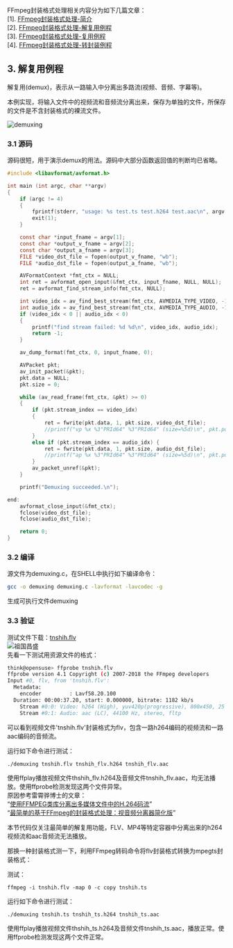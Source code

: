 FFmpeg封装格式处理相关内容分为如下几篇文章：  
[1]. [FFmpeg封装格式处理-简介](https://www.cnblogs.com/leisure_chn/p/10506636.html)  
[2]. [FFmpeg封装格式处理-解复用例程](https://www.cnblogs.com/leisure_chn/p/10506642.html)  
[3]. [FFmpeg封装格式处理-复用例程](https://www.cnblogs.com/leisure_chn/p/10506653.html)  
[4]. [FFmpeg封装格式处理-转封装例程](https://www.cnblogs.com/leisure_chn/p/10506662.html)  

## 3. 解复用例程  
解复用(demux)，表示从一路输入中分离出多路流(视频、音频、字幕等)。  

本例实现，将输入文件中的视频流和音频流分离出来，保存为单独的文件，所保存的文件是不含封装格式的裸流文件。  

![demuxing](https://leichn.github.io/img/ffmpeg_muxde/demuxing.jpg "demuxing")  

### 3.1 源码  
源码很短，用于演示demux的用法。源码中大部分函数返回值的判断均已省略。  
```c  
#include <libavformat/avformat.h>

int main (int argc, char **argv)
{
    if (argc != 4)
    {
        fprintf(stderr, "usage: %s test.ts test.h264 test.aac\n", argv[0]);
        exit(1);
    }

    const char *input_fname = argv[1];
    const char *output_v_fname = argv[2];
    const char *output_a_fname = argv[3];
    FILE *video_dst_file = fopen(output_v_fname, "wb");
    FILE *audio_dst_file = fopen(output_a_fname, "wb");

    AVFormatContext *fmt_ctx = NULL;
    int ret = avformat_open_input(&fmt_ctx, input_fname, NULL, NULL);
    ret = avformat_find_stream_info(fmt_ctx, NULL);

    int video_idx = av_find_best_stream(fmt_ctx, AVMEDIA_TYPE_VIDEO, -1, -1, NULL, 0);
    int audio_idx = av_find_best_stream(fmt_ctx, AVMEDIA_TYPE_AUDIO, -1, -1, NULL, 0);
    if (video_idx < 0 || audio_idx < 0)
    {
        printf("find stream failed: %d %d\n", video_idx, audio_idx);
        return -1;
    }

    av_dump_format(fmt_ctx, 0, input_fname, 0);

    AVPacket pkt;
    av_init_packet(&pkt);
    pkt.data = NULL;
    pkt.size = 0;

    while (av_read_frame(fmt_ctx, &pkt) >= 0)
    {
        if (pkt.stream_index == video_idx)
        {
            ret = fwrite(pkt.data, 1, pkt.size, video_dst_file);
            //printf("vp %x %3"PRId64" %3"PRId64" (size=%5d)\n", pkt.pos, pkt.pts, pkt.dts, ret);
        }
        else if (pkt.stream_index == audio_idx) {
            ret = fwrite(pkt.data, 1, pkt.size, audio_dst_file);
            //printf("ap %x %3"PRId64" %3"PRId64" (size=%5d)\n", pkt.pos, pkt.pts, pkt.dts, ret);
        }
        av_packet_unref(&pkt);
    }

    printf("Demuxing succeeded.\n");

end:
    avformat_close_input(&fmt_ctx);
    fclose(video_dst_file);
    fclose(audio_dst_file);

    return 0;
}
```  

### 3.2 编译  
源文件为demuxing.c，在SHELL中执行如下编译命令：  
```sh  
gcc -o demuxing demuxing.c -lavformat -lavcodec -g
```
生成可执行文件demuxing  

### 3.3 验证  
测试文件下载：[tnshih.flv](https://github.com/leichn/blog_resources/blob/master/video/tuan/tnshih.flv)  
![祖国昌盛](https://leichn.github.io/img/ffmpeg_muxde/tnshi-002.jpg "祖国昌盛")  
先看一下测试用资源文件的格式：  
```sh  
think@opensuse> ffprobe tnshih.flv 
ffprobe version 4.1 Copyright (c) 2007-2018 the FFmpeg developers
Input #0, flv, from 'tnshih.flv':
  Metadata:
    encoder         : Lavf58.20.100
  Duration: 00:00:37.20, start: 0.000000, bitrate: 1182 kb/s
    Stream #0:0: Video: h264 (High), yuv420p(progressive), 800x450, 25 fps, 25 tbr, 1k tbn, 50 tbc
    Stream #0:1: Audio: aac (LC), 44100 Hz, stereo, fltp
```  
可以看到视频文件'tnshih.flv'封装格式为flv，包含一路h264编码的视频流和一路aac编码的音频流。  

运行如下命令进行测试：  
```
./demuxing tnshih.flv tnshih_flv.h264 tnshih_flv.aac
```
使用ffplay播放视频文件thshih_flv.h264及音频文件tnshih_flv.aac，均无法播放。使用ffprobe检测发现这两个文件异常。  
原因参考雷霄骅博士的文章：  
“[使用FFMPEG类库分离出多媒体文件中的H.264码流](https://blog.csdn.net/leixiaohua1020/article/details/11800877)”  
“[最简单的基于FFmpeg的封装格式处理：视音频分离器简化版](https://blog.csdn.net/leixiaohua1020/article/details/39767055)”  

本节代码仅关注最简单的解复用功能，FLV、MP4等特定容器中分离出来的h264视频流和aac音频流无法播放。  

那换一种封装格式测一下，利用FFmpeg转码命令将flv封装格式转换为mpegts封装格式：  

测试：  
```  
ffmpeg -i tnshih.flv -map 0 -c copy tnshih.ts
```
运行如下命令进行测试：  
```
./demuxing tnshih.ts tnshih_ts.h264 tnshih_ts.aac
```
使用ffplay播放视频文件thshih_ts.h264及音频文件tnshih_ts.aac，播放正常。使用ffprobe检测发现这两个文件正常。  
